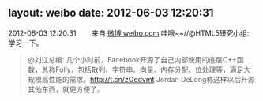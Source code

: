 layout: weibo
date: 2012-06-03 12:20:31
---
2012-06-03 12:20:31  &nbsp;&nbsp;&nbsp;&nbsp;&nbsp;&nbsp; 来自 <a href="http://weibo.com/" rel="nofollow">微博 weibo.com</a>
哇哦~~//@HTML5研究小组: 学习一下。
>  @刘江总编: 几个小时前，Facebook开源了自己内部使用的底层C++函数，总称Folly，包括散列、字符串、向量、内存分配、位处理等，满足大规模高性能的需求。http://t.cn/zOedvmt Jordan DeLong称这样以后开源其他东西，就更方便了。 ​​​
